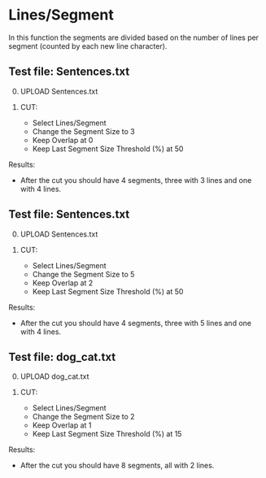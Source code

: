 # Lines/Segment

In this function the segments are divided based on the number of lines per segment (counted by each new line character). 

## Test file: Sentences.txt

0. UPLOAD Sentences.txt

1. CUT: 

	- Select Lines/Segment
	- Change the Segment Size to 3
	- Keep Overlap at 0
	- Keep Last Segment Size Threshold (%) at 50

Results:
- After the cut you should have 4 segments, three with 3 lines and one with 4 lines.

## Test file: Sentences.txt

0. UPLOAD Sentences.txt

1. CUT: 

	- Select Lines/Segment
	- Change the Segment Size to 5
	- Keep Overlap at 2
	- Keep Last Segment Size Threshold (%) at 50

Results:
- After the cut you should have 4 segments, three with 5 lines and one with 4 lines.

## Test file: dog_cat.txt

0. UPLOAD dog_cat.txt

1. CUT: 

	- Select Lines/Segment
	- Change the Segment Size to 2
	- Keep Overlap at 1
	- Keep Last Segment Size Threshold (%) at 15

Results:
- After the cut you should have 8 segments, all with 2 lines.

